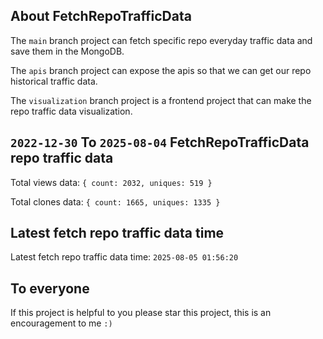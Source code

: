 ## About FetchRepoTrafficData

The `main` branch project can fetch specific repo everyday traffic data and save them in the MongoDB.

The `apis` branch project can expose the apis so that we can get our repo historical traffic data.

The `visualization` branch project is a frontend project that can make the repo traffic data visualization.

## `2022-12-30` To `2025-08-04` FetchRepoTrafficData repo traffic data

Total views data: `{ count: 2032, uniques: 519 }`

Total clones data: `{ count: 1665, uniques: 1335 }`

## Latest fetch repo traffic data time

Latest fetch repo traffic data time: `2025-08-05 01:56:20`

## To everyone

If this project is helpful to you please star this project, this is an encouragement to me `:)`



